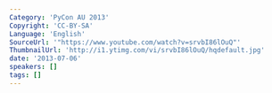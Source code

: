 ```yaml
---
Category: 'PyCon AU 2013'
Copyright: 'CC-BY-SA'
Language: 'English'
SourceUrl: '"https://www.youtube.com/watch?v=srvbI86lOuQ"'
ThumbnailUrl: 'http://i1.ytimg.com/vi/srvbI86lOuQ/hqdefault.jpg'
date: '2013-07-06'
speakers: []
tags: []
---
```


